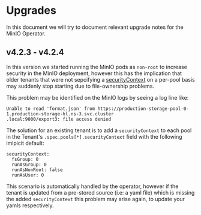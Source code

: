 Upgrades
====

In this document we will try to document relevant upgrade notes for the MinIO Operator.

v4.2.3 - v4.2.4
---
In this version we started running the MinIO pods as `non-root` to increase security in the MinIO deployment, however this has the implication that older tenants that were not sepcifying a [securityContext](https://kubernetes.io/docs/tasks/configure-pod-container/security-context/) on a per-pool basis may suddenly stop starting due to file-ownership problems.

This problem may be identified on the MinIO logs by seeing a log line like:

```
Unable to read 'format.json' from https://production-storage-pool-0-1.production-storage-hl.ns-3.svc.cluster
.local:9000/export3: file access denied      
```

The solution for an existing tenant is to add a `securityContext` to each pool in the Tenant's `.spec.pools[*].securityContext` field with the following imlpicit default:

```
securityContext:
  fsGroup: 0
  runAsGroup: 0
  runAsNonRoot: false
  runAsUser: 0
```

This scenario is automatically handled by the operator, however if the tenant is updated from a pre-stored source (i.e: a yaml file) which is missing the added `securityContext` this problem may arise again, to update your yamls respectively. 

